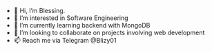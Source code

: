 - 👋 Hi, I’m Blessing.
- 👀 I’m interested in Software Engineering
- 🌱 I’m currently learning backend with MongoDB
- 💞️ I’m looking to collaborate on projects involving web development
- 📫 Reach me via Telegram @Blizy01

<!---
Blizy-01/Blizy-01 is a ✨ special ✨ repository because its `README.md` (this file) appears on your GitHub profile.
You can click the Preview link to take a look at your changes.
--->
